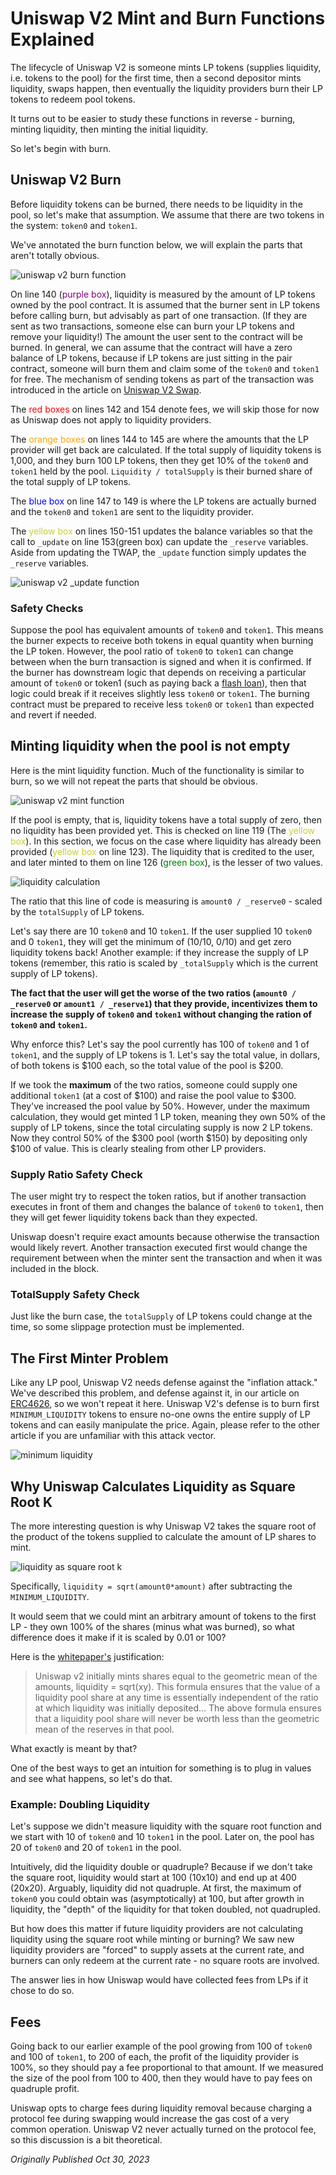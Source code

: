 # Uniswap V2 Mint and Burn Functions Explained

The lifecycle of Uniswap V2 is someone mints LP tokens (supplies liquidity, i.e. tokens to the pool) for the first time, then a second depositor mints liquidity, swaps happen, then eventually the liquidity providers burn their LP tokens to redeem pool tokens.

It turns out to be easier to study these functions in reverse - burning, minting liquidity, then minting the initial liquidity.

So let's begin with burn.


## Uniswap V2 Burn


Before liquidity tokens can be burned, there needs to be liquidity in the pool, so let's make that assumption. We assume that there are two tokens in the system: `token0` and `token1`.

We've annotated the burn function below, we will explain the parts that aren't totally obvious.

![uniswap v2 burn function](https://static.wixstatic.com/media/935a00_2dd6291bf39345298be8890801358bfb~mv2.png/v1/fill/w_1480,h_730,al_c,q_90,usm_0.66_1.00_0.01,enc_auto/935a00_2dd6291bf39345298be8890801358bfb~mv2.png)


On line 140 (<span style="color: purple">purple box</span>), liquidity is measured by the amount of LP tokens owned by the pool contract. It is assumed that the burner sent in LP tokens before calling burn, but advisably as part of one transaction. (If they are sent as two transactions, someone else can burn your LP tokens and remove your liquidity!) The amount the user sent to the contract will be burned. In general, we can assume that the contract will have a zero balance of LP tokens, because if LP tokens are just sitting in the pair contract, someone will burn them and claim some of the `token0` and `token1` for free. The mechanism of sending tokens as part of the transaction was introduced in the article on [Uniswap V2 Swap](https://www.rareskills.io/post/uniswap-v2-swap-function).

The <span style="color: red">red boxes</span> on lines 142 and 154 denote fees, we will skip those for now as Uniswap does not apply to liquidity providers.

The <span style="color: orange">orange boxes</span> on lines 144 to 145 are where the amounts that the LP provider will get back are calculated. If the total supply of liquidity tokens is 1,000, and they burn 100 LP tokens, then they get 10% of the `token0` and `token1` held by the pool. `Liquidity / totalSupply` is their burned share of the total supply of LP tokens.

The <span style="color: blue">blue box</span> on line 147 to 149 is where the LP tokens are actually burned and the `token0` and `token1` are sent to the liquidity provider.

The <span style="color:#CCCC33">yellow box</span> on lines 150-151 updates the balance variables so that the call to `_update` on line 153(green box) can update the `_reserve` variables. Aside from updating the TWAP, the `_update` function simply updates the `_reserve` variables.

![uniswap v2 _update function](https://static.wixstatic.com/media/935a00_7a4116cf8b0d468193d6b29eddba4319~mv2.png/v1/fill/w_1480,h_540,al_c,q_90,usm_0.66_1.00_0.01,enc_auto/935a00_7a4116cf8b0d468193d6b29eddba4319~mv2.png)

### Safety Checks

Suppose the pool has equivalent amounts of `token0` and `token1`. This means the burner expects to receive both tokens in equal quantity when burning the LP token. However, the pool ratio of `token0` to `token1` can change between when the burn transaction is signed and when it is confirmed. If the burner has downstream logic that depends on receiving a particular amount of `token0` or token1 (such as paying back a [flash loan](https://www.rareskills.io/post/erc-3156)), then that logic could break if it receives slightly less `token0` or `token1`. The burning contract must be prepared to receive less `token0` or `token1` than expected and revert if needed.

## Minting liquidity when the pool is not empty

Here is the mint liquidity function. Much of the functionality is similar to burn, so we will not repeat the parts that should be obvious.

![uniswap v2 mint function](https://static.wixstatic.com/media/935a00_56eab68227d04143a9069541463f42bb~mv2.png/v1/fill/w_1480,h_718,al_c,q_90,usm_0.66_1.00_0.01,enc_auto/935a00_56eab68227d04143a9069541463f42bb~mv2.png)

If the pool is empty, that is, liquidity tokens have a total supply of zero, then no liquidity has been provided yet. This is checked on line 119 (The <span style="color:#CCCC33">yellow box</span>). In this section, we focus on the case where liquidity has already been provided (<span style="color:#CCCC33">yellow box</span> on line 123). The liquidity that is credited to the user, and later minted to them on line 126 (<span style="color: green">green box</span>), is the lesser of two values.

![liquidity calculation](https://static.wixstatic.com/media/935a00_59707ada357d4b1caafae749d59b8cf5~mv2.png/v1/fill/w_1480,h_34,al_c,q_85,usm_0.66_1.00_0.01,enc_auto/935a00_59707ada357d4b1caafae749d59b8cf5~mv2.png)

The ratio that this line of code is measuring is `amount0 / _reserve0` - scaled by the `totalSupply` of LP tokens.

Let's say there are 10 `token0` and 10 `token1`. If the user supplied 10 `token0` and 0 `token1`, they will get the minimum of (10/10, 0/10) and get zero liquidity tokens back! Another example: if they increase the supply of LP tokens (remember, this ratio is scaled by `_totalSupply` which is the current supply of LP tokens).

**The fact that the user will get the worse of the two ratios (`amount0 / _reserve0` or `amount1 / _reserve1`) that they provide, incentivizes them to increase the supply of `token0` and `token1` without changing the ration of `token0` and `token1`.**

Why enforce this? Let's say the pool currently has 100 of `token0` and 1 of `token1`, and the supply of LP tokens is 1. Let's say the total value, in dollars, of both tokens is $100 each, so the total value of the pool is $200.

If we took the **maximum** of the two ratios, someone could supply one additional `token1` (at a cost of $100) and raise the pool value to $300. They've increased the pool value by 50%. However, under the maximum calculation, they would get minted 1 LP token, meaning they own 50% of the supply of LP tokens, since the total circulating supply is now 2 LP tokens. Now they control 50% of the $300 pool (worth $150) by depositing only $100 of value. This is clearly stealing from other LP providers.


### Supply Ratio Safety Check

The user might try to respect the token ratios, but if another transaction executes in front of them and changes the balance of `token0` to `token1`, then they will get fewer liquidity tokens back than they expected.

Uniswap doesn't require exact amounts because otherwise the transaction would likely revert. Another transaction executed first would change the requirement between when the minter sent the transaction and when it was included in the block.

### TotalSupply Safety Check

Just like the burn case, the `totalSupply` of LP tokens could change at the time, so some slippage protection must be implemented.

## The First Minter Problem

Like any LP pool, Uniswap V2 needs defense against the "inflation attack." We've described this problem, and defense against it, in our article on [ERC4626](https://www.rareskills.io/post/erc4626), so we won't repeat it here. Uniswap V2's defense is to burn first `MINIMUM_LIQUIDITY` tokens to ensure no-one owns the entire supply of LP tokens and can easily manipulate the price. Again, please refer to the other article if you are unfamiliar with this attack vector.

![minimum liquidity](https://static.wixstatic.com/media/935a00_0df0a44406254e09803828cdf9a520b6~mv2.png/v1/fill/w_1424,h_62,al_c,lg_1,q_85,enc_auto/935a00_0df0a44406254e09803828cdf9a520b6~mv2.png)

## Why Uniswap Calculates Liquidity as Square Root K

The more interesting question is why Uniswap V2 takes the square root of the product of the tokens supplied to calculate the amount of LP shares to mint.

![liquidity as square root k](https://static.wixstatic.com/media/935a00_7b77ed55888b43a6bdb1aae90fb890bd~mv2.png/v1/fill/w_1480,h_108,al_c,q_85,usm_0.66_1.00_0.01,enc_auto/935a00_7b77ed55888b43a6bdb1aae90fb890bd~mv2.png)

Specifically, `liquidity = sqrt(amount0*amount)` after subtracting the `MINIMUM_LIQUIDITY`.

It would seem that we could mint an arbitrary amount of tokens to the first LP - they own 100% of the shares (minus what was burned), so what difference does it make if it is scaled by 0.01 or 100?

Here is the [whitepaper's](https://uniswap.org/whitepaper.pdf) justification:

>Uniswap v2 initially mints shares equal to the geometric mean of the amounts, liquidity = sqrt(xy). This formula ensures that the value of a liquidity pool share at any time is essentially independent of the ratio at which liquidity was initially deposited… The above formula ensures that a liquidity pool share will never be worth less than the geometric mean of the reserves in that pool.

What exactly is meant by that?

One of the best ways to get an intuition for something is to plug in values and see what happens, so let's do that.

### Example: Doubling Liquidity

Let's suppose we didn't measure liquidity with the square root function and we start with 10 of `token0` and 10 `token1` in the pool. Later on, the pool has 20 of `token0` and 20 of `token1` in the pool.

Intuitively, did the liquidity double or quadruple? Because if we don't take the square root, liquidity would start at 100 (10x10) and end up at 400 (20x20). Arguably, liquidity did not quadruple. At first, the maximum of `token0` you could obtain was (asymptotically) at 100, but after growth in liquidity, the "depth" of the liquidity for that token doubled, not quadrupled.

But how does this matter if future liquidity providers are not calculating liquidity using the square root while minting or burning? We saw new liquidity providers are "forced" to supply assets at the current rate, and burners can only redeem at the current rate - no square roots are involved.

The answer lies in how Uniswap would have collected fees from LPs if it chose to do so.

## Fees

Going back to our earlier example of the pool growing from 100 of `token0` and 100 of `token1`, to 200 of each, the profit of the liquidity provider is 100%, so they should pay a fee proportional to that amount. If we measured the size of the pool from 100 to 400, then they would have to pay fees on quadruple profit.

Uniswap opts to charge fees during liquidity removal because charging a protocol fee during swapping would increase the gas cost of a very common operation. Uniswap V2 never actually turned on the protocol fee, so this discussion is a bit theoretical.

*Originally Published Oct 30, 2023*